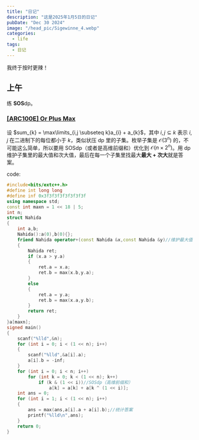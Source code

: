 ```yaml
---
title: "日记"
description: "这是2025年1月5日的日记"
pubDate: "Dec 30 2024"
image: "/head_pic/Sigewinne_4.webp"
categories:
  - life
tags:
  - 日记
---
```


我终于按时更辣！

## 上午

练 **SOS**dp。

### [[ARC100E] Or Plus Max](https://atcoder.jp/contests/arc100/tasks/arc100_c)

设 $sum_{k} = \max\limits_{i,j \subseteq k}a_{i} + a_{k}$，其中 $i,j \subseteq k$ 表示 $i,j$ 在二进制下的每位都小于 $k$，类似状压 dp 里的子集。枚举子集是 $\mathcal{O}(3^{n})$ 的，不可能这么简单，所以要用 SOSdp（或者是高维前缀和）优化到 $\mathcal{O}(n \times 2^{n})$。用 dp 维护子集里的最大值和次大值，最后在每一个子集里找最大**最大 $+$ 次大**就是答案。

code:

```cpp
#include<bits/extc++.h>
#define int long long
#define inf 0x3f3f3f3f3f3f3f3f
using namespace std;
const int maxn = 1 << 18 | 5;
int n;
struct Nahida
{
    int a,b;
    Nahida():a(0),b(0){};
    friend Nahida operator+(const Nahida &x,const Nahida &y)//维护最大值和次大值
    {
        Nahida ret;
        if (x.a > y.a)
        {
            ret.a = x.a;
            ret.b = max(x.b,y.a);
        }
        else
        {
            ret.a = y.a;
            ret.b = max(x.a,y.b);
        }
        return ret;
    }
}a[maxn];
signed main()
{
    scanf("%lld",&n);
    for (int i = 0; i < (1 << n); i++)
    {
        scanf("%lld",&a[i].a);
        a[i].b = -inf;
    }
    for (int i = 0; i < n; i++)
        for (int k = 0; k < (1 << n); k++)
            if (k & (1 << i))//SOSdp（高维前缀和）
                a[k] = a[k] + a[k ^ (1 << i)];
    int ans = 0;
    for (int i = 1; i < (1 << n); i++)
    {
        ans = max(ans,a[i].a + a[i].b);//统计答案
        printf("%lld\n",ans);
    }
    return 0;
}
```